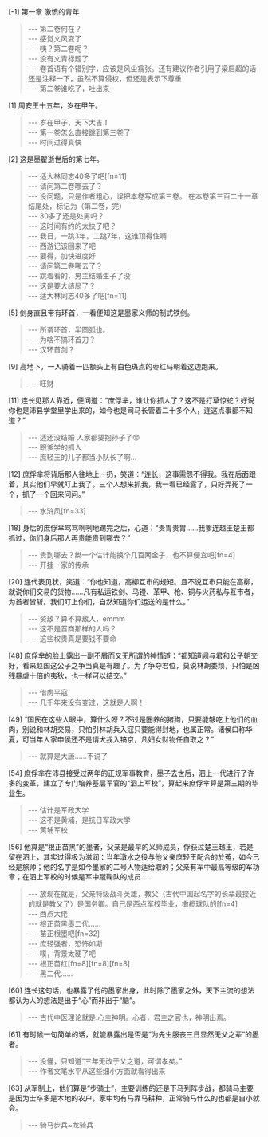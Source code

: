 
[-1] 第一章 激愤的青年
>--- 第二卷何在？<br>
>--- 感觉文风变了<br>
>--- 咦？第二卷呢？<br>
>--- 没有文青标题了<br>
>--- 卷首语有个错别字，应该是风尘翕张。还有建议作者引用了梁启超的话还是注释一下，虽然不算侵权，但还是表示下尊重<br>
>--- 第二卷谁吃了，吐出来<br>

[1] 周安王十五年，岁在甲午。
>--- 岁在甲子，天下大吉！<br>
>--- 第一卷怎么直接跳到第三卷了<br>
>--- 时间过得真快<br>

[2] 这是墨翟逝世后的第七年。
>--- 适大林同志40多了吧[fn=11]<br>
>--- 请问第二卷哪去了？<br>
>--- 没问题，只是作者粗心，误把本卷写成第三卷。
  在本卷第三百二十一章结尾处，标记为（第二卷，完）<br>
>--- 30多了还是处男吗？<br>
>--- 这时间有约的太快了吧？<br>
>--- 我日，一跳3年，二跳7年，这谁顶得住啊<br>
>--- 西游记该回来了吧<br>
>--- 要得，加快进度好<br>
>--- 请问第二卷哪去了？<br>
>--- 跳着看的，男主结婚生子了没<br>
>--- 这是要大结局了？<br>
>--- 适大林同志40多了吧[fn=11]<br>

[5] 剑身直且带有环首，一看便知这是墨家义师的制式铁剑。
>--- 所谓环首，半圆弧也。<br>
>--- 为啥不搞环首刀？<br>
>--- 汉环首剑？<br>

[9] 高地下，一人骑着一匹额头上有白色斑点的枣红马朝着这边跑来。
>--- 旺财<br>

[11] 连长见那人靠近，便问道：“庶俘芈，谁让你抓人了？这不是打草惊蛇？好说你也是沛县学堂里学出来的，如今也是司马长管着二十多个人，连这点事都不知道？”
>--- 适还没结婚  人家都要抱孙子了😟<br>
>--- 跟爹学的抓人<br>
>--- 庶轻王的儿子都当小队长了啊…<br>

[12] 庶俘芈将背后那人往地上一扔，笑道：“连长，这事需怨不得我。我在后面跟着，其实他们早就盯上我了。三个人想来抓我，我一看已经露了，只好弄死了一个，抓了一个回来问问。”
>--- 水浒风[fn=33]<br>

[18] 身后的庶俘芈骂骂咧咧地踢完之后，心道：“贵胄贵胄……我爹连越王楚王都抓过，你们身后那人再贵能贵到哪去？”
>--- 贵到哪去？绑一个估计能换个几百两金子，也不算便宜吧[fn=4]<br>
>--- 开挂一家的传承<br>

[20] 连代表见状，笑道：“你也知道，高柳互市的规矩。且不说互市只能在高柳，就说你们交易的货物……凡有私运铁剑、马镫、革甲、枪、铜与火药私与互市者，为首者皆斩。我们盯上你们，自然知道你们运送的是什么。”
>--- 资敌？算不算敌人，emmm<br>
>--- 这不是晋商那样的人吗？<br>
>--- 这些权贵真是要钱不要命<br>

[48] 庶俘芈的脸上露出一副不屑而又无所谓的神情道：“都知道阙与君和公子朝交好，看来赵国这公子之争当真是有趣了。为了争夺君位，莫说林胡娄烦，只怕是凶残暴虐十倍的夷狄，也一样可以结交。”
>--- 借虏平寇<br>
>--- 几千年来没有变过，这就是人啊！<br>

[49] “国民在这些人眼中，算什么呀？不过是圈养的猪狗，只要能够吃上他们的血肉，别说和林胡交易，只怕引林胡兵入寇只要能得封地，也属正常。诸侯口称华夏，可当年人家申侯还不是请犬戎入镐京，凡妇女财物任自取之？”
>--- 就算是大唐……不说了<br>

[54] 庶俘芈在沛县接受过两年的正规军事教育，墨子去世后，泗上一代进行了许多的变革，建立了专门培养基层军官的“泗上军校”，算起来庶俘芈算是第三期的毕业生。
>--- 估计是军政大学<br>
>--- 这不是黄埔，是抗日军政大学<br>
>--- 黄埔军校<br>

[56] 他算是“根正苗黑”的墨者，父亲是最早的义师成员，俘获过楚王越王，若是留在泗上，其实过得极为滋润：当年潡水之役与他父亲庶轻王配合的於菟，如今已经是旅帅；他的名字是如今墨家的二号人物适给取的；父亲有军中最高等级的军功章；在泗上军校的时候是军中蹴鞠队的成员……
>--- 放现在就是，父亲特级战斗英雄，教父（古代中国起名字的长辈最接近的就是教父了）是国务卿。自己是西点军校毕业，橄榄球队的[fn=4]<br>
>--- 西点大佬<br>
>--- 根正苗黑墨二代……<br>
>--- 苗正根墨吧[fn=32]<br>
>--- 庶轻强者，恐怖如斯<br>
>--- 噗，背景太硬了吧<br>
>--- 根正苗红[fn=8][fn=8][fn=8]<br>
>--- 黑二代……<br>

[60] 连长这句话，也暴露了他的墨家出身，此时除了墨家之外，天下主流的想法都认为人的想法是出于“心”而非出于“脑”。
>--- 古代中医理论就是:心主神明。心者，君主之官也，神明出焉。<br>

[61] 有时候一句简单的话，就能暴露出是否是“为先生服丧三日显然无父之辈”的墨者。
>--- 没懂，只知道“三年无改于父之道，可谓孝矣。”<br>
>--- 作者文笔水平从这些细小方面就看得出来<br>

[63] 从军制上，他们算是“步骑士”，主要训练的还是下马列阵步战，都骑马主要是因为士卒多是本地的农户，家中均有马靠马耕种，正常骑马什么的也都是自小就会。
>--- 骑马步兵~龙骑兵<br>
